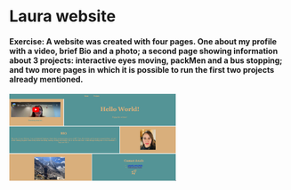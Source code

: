 # Laura website
#### Exercise: A website was created with four pages. One about my profile with a video, brief Bio and a photo; a second page showing information about 3 projects: interactive eyes moving, packMen and a bus stopping; and two more pages in which it is possible to run the first two projects already mentioned.
<img src= "Copia de Photo_website.png" width='300'/>
